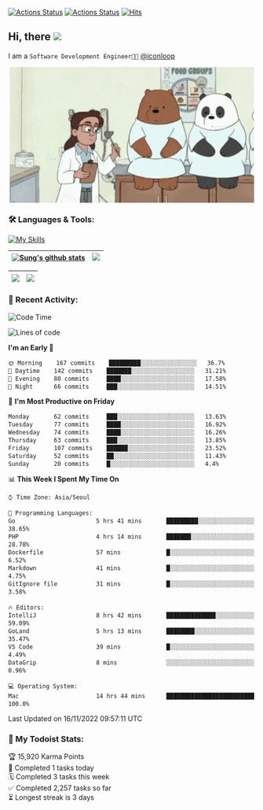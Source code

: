 
[![Actions Status](https://github.com/ddok2/ddok2/workflows/Todoist%20Readme/badge.svg)](https://github.com/ddok2/ddok2/actions)
[![Actions Status](https://github.com/ddok2/ddok2/workflows/wakatime-stats/badge.svg)](https://github.com/ddok2/ddok2/actions)
[![Hits](https://hits.seeyoufarm.com/api/count/incr/badge.svg?url=https%3A%2F%2Fgithub.com%2Fddok2&count_bg=%23FF9595&title_bg=%23555555&icon=github.svg&icon_color=%23FFFFFF&title=hits&edge_flat=false)](https://hits.seeyoufarm.com)

<!-- ![visitors](https://visitor-badge.laobi.icu/badge?page_id=ddok2.ddok2) -->
## Hi, there <img src="https://raw.githubusercontent.com/MartinHeinz/MartinHeinz/master/wave.gif" width="3%">

I am a `Software Development Engineer🧑‍💻` [@iconloop](https://github.com/iconloop)


<p align="center">
    <img align="center" alt="GIF" src="img/debugging.gif" />
</p>


### 🛠 Languages & Tools:

[![My Skills](https://skillicons.dev/icons?i=go,js,ts,py,express,react,svelte,jquery,pug,mongodb,mysql,redis,aws,docker,kubernetes)](https://skillicons.dev)


| <a href="https://github-readme-stats.vercel.app/api?username=ddok2&show_icons=true&include_all_commits=true&count_private=true&theme=buefy&hide_border=true"><img align="center" src="https://github-readme-stats.vercel.app/api?username=ddok2&show_icons=true&include_all_commits=true&count_private=true&theme=buefy&hide_border=true" alt="Sung's github stats" /></a> | <a href="https://github.com/ddok2"><img src="http://github-readme-streak-stats.herokuapp.com?user=ddok2&hide_border=true" /></a> |
| ------------- |------------- |


| <a href="https://github.com/ddok2"><img align="center" src="https://github-readme-stats.vercel.app/api/top-langs/?username=ddok2&theme=buefy&hide=html,css&hide_border=true" /></a> | <a href="https://github.com/ddok2"><img align="center" src="https://activity-graph.herokuapp.com/graph?username=ddok2&theme=github&hide_border=true" height="250" /></a> |
| ------------- |--------------------------------------------------------------------------------------------------------------------------------------------------------------------------|


<!-- <details open>
    <summary>📈 My GitHub Stats</summary>
    <p align="center">
        <a href="https://github.com/ddok2">
            <img align="center" src="https://github-readme-stats.vercel.app/api?username=ddok2&show_icons=true&include_all_commits=true&count_private=true&theme=buefy&hide_border=true" alt="Sung's github stats" />
        </a>
    </p>
</details>
<details>
    <summary>💬 Top Languages</summary>
    <p align="center"> 
        <a href="https://github.com/ddok2">
            <img align="center" src="https://github-readme-stats.vercel.app/api/top-langs/?username=ddok2&layout=compact&theme=buefy&hide=html,css&hide_border=true" />
        </a>
    </p>
</details> -->


### 🌈 Recent Activity:
<!--START_SECTION:waka-->
![Code Time](http://img.shields.io/badge/Code%20Time-1%2C863%20hrs%2015%20mins-blue)

![Lines of code](https://img.shields.io/badge/From%20Hello%20World%20I%27ve%20Written-4%20Million%20lines%20of%20code-blue)

**I'm an Early 🐤** 

```text
🌞 Morning    167 commits    █████████░░░░░░░░░░░░░░░░   36.7% 
🌆 Daytime    142 commits    ███████░░░░░░░░░░░░░░░░░░   31.21% 
🌃 Evening    80 commits     ████░░░░░░░░░░░░░░░░░░░░░   17.58% 
🌙 Night      66 commits     ███░░░░░░░░░░░░░░░░░░░░░░   14.51%

```
📅 **I'm Most Productive on Friday** 

```text
Monday       62 commits     ███░░░░░░░░░░░░░░░░░░░░░░   13.63% 
Tuesday      77 commits     ████░░░░░░░░░░░░░░░░░░░░░   16.92% 
Wednesday    74 commits     ████░░░░░░░░░░░░░░░░░░░░░   16.26% 
Thursday     63 commits     ███░░░░░░░░░░░░░░░░░░░░░░   13.85% 
Friday       107 commits    ██████░░░░░░░░░░░░░░░░░░░   23.52% 
Saturday     52 commits     ██░░░░░░░░░░░░░░░░░░░░░░░   11.43% 
Sunday       20 commits     █░░░░░░░░░░░░░░░░░░░░░░░░   4.4%

```


📊 **This Week I Spent My Time On** 

```text
⌚︎ Time Zone: Asia/Seoul

💬 Programming Languages: 
Go                       5 hrs 41 mins       █████████░░░░░░░░░░░░░░░░   38.65% 
PHP                      4 hrs 14 mins       ███████░░░░░░░░░░░░░░░░░░   28.78% 
Dockerfile               57 mins             █░░░░░░░░░░░░░░░░░░░░░░░░   6.52% 
Markdown                 41 mins             █░░░░░░░░░░░░░░░░░░░░░░░░   4.75% 
GitIgnore file           31 mins             █░░░░░░░░░░░░░░░░░░░░░░░░   3.58%

🔥 Editors: 
IntelliJ                 8 hrs 42 mins       ██████████████░░░░░░░░░░░   59.09% 
GoLand                   5 hrs 13 mins       ████████░░░░░░░░░░░░░░░░░   35.47% 
VS Code                  39 mins             █░░░░░░░░░░░░░░░░░░░░░░░░   4.49% 
DataGrip                 8 mins              ░░░░░░░░░░░░░░░░░░░░░░░░░   0.96%

💻 Operating System: 
Mac                      14 hrs 44 mins      █████████████████████████   100.0%

```


 Last Updated on 16/11/2022 09:57:11 UTC
<!--END_SECTION:waka-->

### 🚧 My Todoist Stats:
<!-- TODO-IST:START -->
🏆  15,920 Karma Points           
🌸  Completed 1 tasks today           
🗓  Completed 3 tasks this week           
✅  Completed 2,257 tasks so far           
⏳  Longest streak is 3 days
<!-- TODO-IST:END -->

